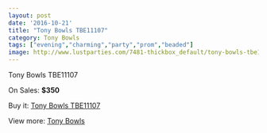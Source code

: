 ```yaml
---
layout: post
date: '2016-10-21'
title: "Tony Bowls TBE11107"
category: Tony Bowls
tags: ["evening","charming","party","prom","beaded"]
image: http://www.lustparties.com/7481-thickbox_default/tony-bowls-tbe11107.jpg
---
```

Tony Bowls TBE11107

On Sales: **$350**
<a href="https://www.lustparties.com/en/tony-bowls/2502-tony-bowls-tbe11107.html"><amp-img layout="responsive" width="600" height="600" src="//www.lustparties.com/7481-thickbox_default/tony-bowls-tbe11107.jpg" alt="Tony Bowls TBE11107 0" /></a>
<a href="https://www.lustparties.com/en/tony-bowls/2502-tony-bowls-tbe11107.html"><amp-img layout="responsive" width="600" height="600" src="//www.lustparties.com/7482-thickbox_default/tony-bowls-tbe11107.jpg" alt="Tony Bowls TBE11107 1" /></a>
<a href="https://www.lustparties.com/en/tony-bowls/2502-tony-bowls-tbe11107.html"><amp-img layout="responsive" width="600" height="600" src="//www.lustparties.com/7483-thickbox_default/tony-bowls-tbe11107.jpg" alt="Tony Bowls TBE11107 2" /></a>
<a href="https://www.lustparties.com/en/tony-bowls/2502-tony-bowls-tbe11107.html"><amp-img layout="responsive" width="600" height="600" src="//www.lustparties.com/7484-thickbox_default/tony-bowls-tbe11107.jpg" alt="Tony Bowls TBE11107 3" /></a>

Buy it: [Tony Bowls TBE11107](https://www.lustparties.com/en/tony-bowls/2502-tony-bowls-tbe11107.html "Tony Bowls TBE11107")

View more: [Tony Bowls](https://www.lustparties.com/en/5-tony-bowls "Tony Bowls")